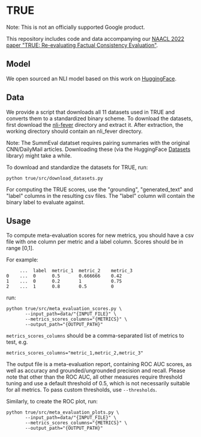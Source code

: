 # TRUE

Note: This is not an officially supported Google product.

This repository includes code and data accompanying our [NAACL 2022 paper 
"TRUE: Re-evaluating Factual Consistency Evaluation"](https://arxiv.org/pdf/2204.04991.pdf).

## Model

We open sourced an NLI model based on this work on [HuggingFace](https://huggingface.co/google/t5_xxl_true_nli_mixture).

## Data

We provide a script that downloads all 11 datasets used in TRUE and converts
them to a standardized binary scheme.
To download the datasets, first download the
[nli-fever](https://www.dropbox.com/s/hylbuaovqwo2zav/nli_fever.zip?dl=0)
directory and extract it. After extraction, the working directory should 
contain an nli_fever directory.

Note: The SummEval datatset requires pairing summaries with the original
CNN/DailyMail articles. Downloading these (via the HuggingFace
[Datasets](https://huggingface.co/docs/datasets/index)
library) might take a while.

To download and standardize the datasets for TRUE, run:

```
python true/src/download_datasets.py
```

For computing the TRUE scores, use the "grounding", "generated_text" and
"label" columns in the resulting csv files. The "label" column will contain 
the binary label to evaluate against.

## Usage

To compute meta-evaluation scores for new metrics, you should have a csv file
with one column per metric and a label column. Scores should be in range [0,1].

For example:


```
     ...  label  metric_1  metric_2    metric_3
0    ...  0      0.5       0.666666    0.42
1    ...  0      0.2       1           0.75
2    ...  1      0.8       0.5         0

```

run:

```
python true/src/meta_evaluation_scores.py \
       --input_path=data/"{INPUT_FILE}" \
       --metrics_scores_columns="{METRICS}" \
       --output_path="{OUTPUT_PATH}"
```

`metrics_scores_columns` should be a comma-separated list of metrics to test,
e.g.
```
metrics_scores_columns="metric_1,metric_2,metric_3"
```


The output file is a meta-evaluation report, containing ROC AUC scores, as well
as accuracy and grounded/ungrounded precision and recall. Please note that other
than the ROC AUC, all other measures require threshold tuning and use a default
threshold of 0.5, which is not necessarily suitable for all
metrics. To pass custom thresholds, use `--thresholds`.


Similarly, to create the ROC plot, run:

```
python true/src/meta_evaluation_plots.py \
       --input_path=data/"{INPUT_FILE}" \
       --metrics_scores_columns="{METRICS}" \
       --output_path="{OUTPUT_PATH}"
```
